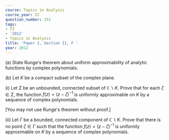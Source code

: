 ```yaml
---
course: Topics in Analysis
course_year: II
question_number: 152
tags:
- II
- '2012'
- Topics in Analysis
title: 'Paper 2, Section II, F '
year: 2012
---
```




(a) State Runge's theorem about uniform approximability of analytic functions by complex polynomials.

(b) Let $K$ be a compact subset of the complex plane.

(i) Let $\Sigma$ be an unbounded, connected subset of $\mathbb{C} \backslash K$. Prove that for each $\zeta \in \Sigma$, the function $f(z)=(z-\zeta)^{-1}$ is uniformly approximable on $K$ by a sequence of complex polynomials.

[You may not use Runge's theorem without proof.]

(ii) Let $\Gamma$ be a bounded, connected component of $\mathbb{C} \backslash K$. Prove that there is no point $\zeta \in \Gamma$ such that the function $f(z)=(z-\zeta)^{-1}$ is uniformly approximable on $K$ by a sequence of complex polynomials.